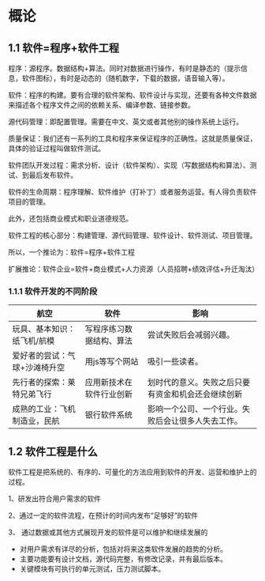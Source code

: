 # 概论

## 1.1 软件=程序+软件工程

程序：源程序。数据结构+算法。同时对数据进行操作，有时是静态的（提示信息，软件图标），有时是动态的（随机数字，下载的数据，语音输入等）。

软件：程序的构建。要有合理的软件架构、软件设计与实现，还要有各种文件数据来描述各个程序文件之间的依赖关系、编译参数、链接参数。

源代码管理：即配置管理。需要在中文、英文或者其他别的操作系统上运行。

质量保证：我们还有一系列的工具和程序来保证程序的正确性。这就是质量保证，具体的验证过程叫做软件测试。

软件团队开发过程：需求分析、设计（软件架构）、实现（写数据结构和算法）、测试、到最后发布软件。

软件的生命周期：程序理解、软件维护（打补丁）或者服务运营。有人得负责软件项目的管理。

此外，还包括商业模式和职业道德规范。

软件工程的核心部分：构建管理、源代码管理、软件设计、软件测试、项目管理。

所以，一个推论为：软件=程序+软件工程

扩展推论：软件企业=软件+商业模式+人力资源（人员招聘+绩效评估+升迁淘汰）

### 1.1.1 软件开发的不同阶段

| 航空              | 软件           | 影响                        |
| --------------- | ------------ | ------------------------- |
| 玩具、基本知识：纸飞机/航模  | 写程序练习数据结构、算法 | 尝试失败后会减弱兴趣。               |
| 爱好者的尝试：气球+沙滩椅升空 | 用js等写个网站     | 吸引一些读者。                   |
| 先行者的探索：莱特兄弟飞行   | 应用新技术在软件行业创新 | 划时代的意义。失败之后只要有资金和机会还会继续创新 |
| 成熟的工业：飞机制造业，民航  | 银行软件系统       | 影响一个公司、一个行业。失败后会让很多人失去工作。 |

## 1.2 软件工程是什么

软件工程是把系统的、有序的、可量化的方法应用到软件的开发、运营和维护上的过程。



1、研发出符合用户需求的软件

2、通过一定的软件流程，在预计的时间内发布“足够好”的软件

3、 通过数据或其他方式展现开发的软件是可以维护和继续发展的

* 对用户需求有详尽的分析，包括对将来这类软件发展的趋势的分析。
* 主要功能要有设计文档，源代码完整，有修改记录，并有最后版本。
* 关键模块有可执行的单元测试，压力测试脚本。



